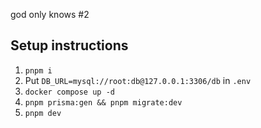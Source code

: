 god only knows #2

## Setup instructions

1. `pnpm i`
2. Put `DB_URL=mysql://root:db@127.0.0.1:3306/db` in `.env`
3. `docker compose up -d`
4. `pnpm prisma:gen && pnpm migrate:dev`
5. `pnpm dev`

